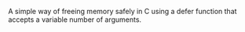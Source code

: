 A simple way of freeing memory safely in C using a defer function that accepts a variable number of arguments.